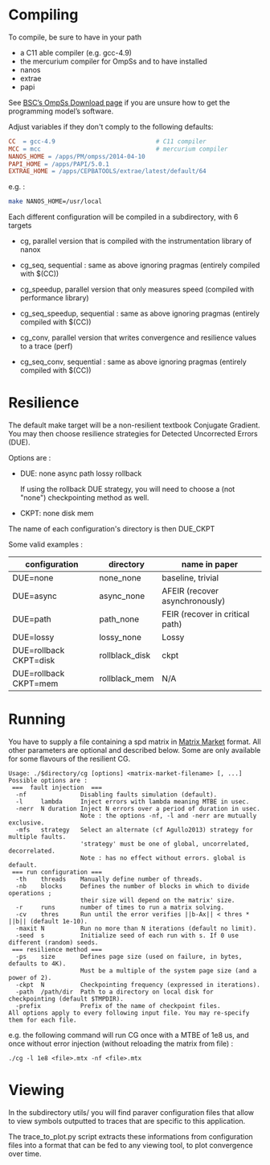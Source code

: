 # Compiling

To compile, be sure to have in your path
- a C11 able compiler (e.g. gcc-4.9)
- the mercurium compiler for OmpSs
and to have installed
- nanos
- extrae
- papi

See [BSC’s OmpSs Download page](https://pm.bsc.es/ompss-downloads) if you are unsure how to get the
programming model’s software.

Adjust variables if they don't comply to the following defaults:
```Makefile
CC  = gcc-4.9                            # C11 compiler
MCC = mcc                                # mercurium compiler
NANOS_HOME = /apps/PM/ompss/2014-04-10
PAPI_HOME = /apps/PAPI/5.0.1
EXTRAE_HOME = /apps/CEPBATOOLS/extrae/latest/default/64
```
e.g. :
```bash
make NANOS_HOME=/usr/local
```

Each different configuration will be compiled in a subdirectory, with 6 targets

- cg, parallel version that is compiled with the instrumentation library of nanox
- cg_seq, sequential : same as above ignoring pragmas (entirely compiled with $(CC))

- cg_speedup, parallel version that only measures speed (compiled with performance library)
- cg_seq_speedup, sequential : same as above ignoring pragmas (entirely compiled with $(CC))

- cg_conv, parallel version that writes convergence and resilience values to a trace (perf)
- cg_seq_conv, sequential : same as above ignoring pragmas (entirely compiled with $(CC))


# Resilience

The default make target will be a non-resilient textbook Conjugate Gradient.
You may then choose resilience strategies for Detected Uncorrected Errors (DUE).

Options are :
- DUE: none async path lossy rollback

  If using the rollback DUE strategy, you will need to choose a (not "none") checkpointing
  method as well.
- CKPT: none disk mem

The name of each configuration's directory is then DUE_CKPT

Some valid examples :

| configuration           | directory      | name in paper                      |
|-------------------------|----------------|------------------------------------|
| DUE=none                | none_none      | baseline, trivial                  |
| DUE=async               | async_none     | AFEIR  (recover asynchronously)    |
| DUE=path                | path_none      | FEIR   (recover in critical path)  |
| DUE=lossy               | lossy_none     | Lossy                              |
| DUE=rollback CKPT=disk  | rollblack_disk | ckpt                               |
| DUE=rollback CKPT=mem   | rollblack_mem  | N/A                                |


# Running

You have to supply a file containing a spd matrix in [Matrix Market](https://math.nist.gov/MatrixMarket/) format.
All other parameters are optional and described below. Some are only available for some flavours of the resilient CG.

```
Usage: ./$directory/cg [options] <matrix-market-filename> [, ...]
Possible options are :
 ===  fault injection  ===
  -nf               Disabling faults simulation (default).
  -l     lambda     Inject errors with lambda meaning MTBE in usec.
  -nerr  N duration Inject N errors over a period of duration in usec.
                    Note : the options -nf, -l and -nerr are mutually exclusive.
  -mfs   strategy   Select an alternate (cf Agullo2013) strategy for multiple faults.
                    'strategy' must be one of global, uncorrelated, decorrelated.
                    Note : has no effect without errors. global is default.
 === run configuration ===
  -th    threads    Manually define number of threads.
  -nb    blocks     Defines the number of blocks in which to divide operations ;
                    their size will depend on the matrix' size.
  -r     runs       number of times to run a matrix solving.
  -cv    thres      Run until the error verifies ||b-Ax|| < thres * ||b|| (default 1e-10).
  -maxit N          Run no more than N iterations (default no limit).
  -seed  s          Initialize seed of each run with s. If 0 use different (random) seeds.
 === resilience method ===
  -ps    size       Defines page size (used on failure, in bytes, defaults to 4K).
                    Must be a multiple of the system page size (and a power of 2).
  -ckpt  N          Checkpointing frequency (expressed in iterations).
  -path  /path/dir  Path to a directory on local disk for checkpointing (default $TMPDIR).
  -prefix           Prefix of the name of checkpoint files.
All options apply to every following input file. You may re-specify them for each file.
```

e.g. the following command will run CG once with a MTBE of 1e8 us, and once without error
injection (without reloading the matrix from file) :

```
./cg -l 1e8 <file>.mtx -nf <file>.mtx
```

# Viewing

In the subdirectory utils/ you will find paraver configuration files that allow to view
symbols outputted to traces that are specific to this application.

The trace_to_plot.py script extracts these informations from configuration files into a
format that can be fed to any viewing tool, to plot convergence over time.

